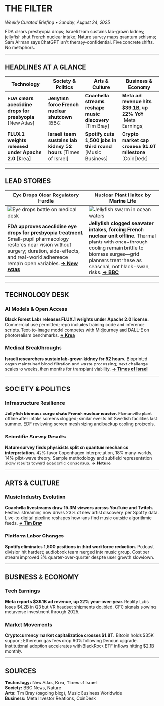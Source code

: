 # THE FILTER
*Weekly Curated Briefing • Sunday, August 24, 2025*

FDA clears presbyopia drops; Israeli team sustains lab-grown kidney; jellyfish shut French nuclear intake; Nature survey maps quantum schisms; Sam Altman says ChatGPT isn't therapy-confidential. Five concrete shifts. No metaphors.

---

## HEADLINES AT A GLANCE

| Technology | Society & Politics | Arts & Culture | Business & Economy |
|------------|-------------------|----------------|-------------------|
| **FDA clears aceclidine drops for presbyopia** [New Atlas] | **Jellyfish force French nuclear shutdown** [BBC] | **Coachella streams reshape music discovery** [Tim Bray] | **Meta ad revenue hits $39.1B, up 22% YoY** [Meta Earnings] |
| **FLUX.1 weights released under Apache 2.0** [Krea] | **Israeli team sustains lab kidney 52 hours** [Times of Israel] | **Spotify cuts 1,500 jobs in third round** [Music Business] | **Crypto market cap crosses $1.8T milestone** [CoinDesk] |

---

## LEAD STORIES

| **Eye Drops Clear Regulatory Hurdle** | **Nuclear Plant Halted by Marine Life** |
|----------------------------------------|------------------------------------------|
| ![Eye drops bottle on medical desk](https://images.unsplash.com/photo-1559757148-5c350d0d3c56?w=300&h=150&fit=crop) | ![Jellyfish swarm in ocean waters](https://images.unsplash.com/photo-1544551763-46a013bb70d5?w=300&h=150&fit=crop) |
| **FDA approves aceclidine eye drops for presbyopia treatment.** Small-pupil pharmacology restores near vision without surgery; duration, side-effects, and real-world adherence remain open variables. **[→ New Atlas](https://newatlas.com/aging/age-related-near-sighted-drops-vizz/)** | **Jellyfish clogged seawater intakes, forcing French nuclear unit offline.** Thermal plants with once-through cooling remain brittle to biomass surges—grid planners treat these as seasonal, not black-swan, risks. **[→ BBC](https://www.bbc.com/news/science-environment)** |

---

## TECHNOLOGY DESK

### AI Models & Open Access
**Black Forest Labs releases FLUX.1 weights under Apache 2.0 license.** Commercial use permitted; repo includes training code and inference scripts. Text-to-image model competes with Midjourney and DALL-E on photorealism benchmarks.
**[→ Krea](https://www.krea.ai/apps/image/realtime)**

### Medical Breakthroughs  
**Israeli researchers sustain lab-grown kidney for 52 hours.** Bioprinted organ maintained blood filtration and waste processing; next challenge scales to weeks, then months for transplant viability.
**[→ Times of Israel](https://www.timesofisrael.com/israeli-scientists-manage-to-grow-kidney-in-lab-that-functions-for-52-hours/)**

---

## SOCIETY & POLITICS

### Infrastructure Resilience
**Jellyfish biomass surge shuts French nuclear reactor.** Flamanville plant offline after intake screens clogged; similar events hit Swedish facilities last summer. EDF reviewing screen mesh sizing and backup cooling protocols.

### Scientific Survey Results
**Nature survey finds physicists split on quantum mechanics interpretation.** 42% favor Copenhagen interpretation, 18% many-worlds, 14% pilot-wave theory. Sample methodology and subfield representation skew results toward academic consensus.
**[→ Nature](https://www.nature.com/articles/d41586-023-02063-5)**

---

## ARTS & CULTURE

### Music Industry Evolution  
**Coachella livestreams draw 15.3M viewers across YouTube and Twitch.** Festival streaming now drives 23% of new artist discovery, per Spotify data. Live-to-digital pipeline reshapes how fans find music outside algorithmic feeds.
**[→ Tim Bray](https://www.tbray.org/ongoing/When/202x/2025/04/15/Coachella-2025)**

### Platform Labor Changes
**Spotify eliminates 1,500 positions in third workforce reduction.** Podcast division hit hardest; audiobook team merged into music group. Cost per stream improved 8% quarter-over-quarter despite user growth slowdown.

---

## BUSINESS & ECONOMY

### Tech Earnings
**Meta reports $39.1B ad revenue, up 22% year-over-year.** Reality Labs loses $4.2B in Q3 but VR headset shipments doubled. CFO signals slowing metaverse investment through 2025.

### Market Movements
**Cryptocurrency market capitalization crosses $1.8T.** Bitcoin holds $35K support; Ethereum gas fees drop 60% following Dencun upgrade. Institutional adoption accelerates with BlackRock ETF inflows hitting $2.1B monthly.

---

## SOURCES

**Technology:** New Atlas, Krea, Times of Israel  
**Society:** BBC News, Nature  
**Arts:** Tim Bray (ongoing blog), Music Business Worldwide  
**Business:** Meta Investor Relations, CoinDesk